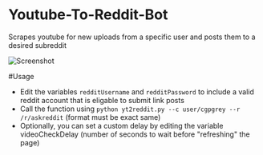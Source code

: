 # Youtube-To-Reddit-Bot
Scrapes youtube for new uploads from a specific user and posts them to a desired subreddit

![Screenshot](http://i.imgur.com/kGgNKEo.png)

#Usage
  * Edit the variables ```redditUsername``` and ```redditPassword``` to include a valid reddit account that is eligable to submit link posts
  * Call the function using ```python yt2reddit.py --c user/cgpgrey --r /r/askreddit``` (format must be exact same)
  * Optionally, you can set a custom delay by editing the variable videoCheckDelay (number of seconds to wait before "refreshing" the page)
